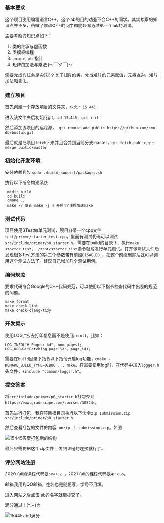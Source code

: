 ### 基本要求

这个项目使用编程语言C++，这个lab的目的劝退不会C++的同学。其实考察的知识点并不多，稍微了解点C++的同学都能轻易通过第一个lab的测试。

主要考察的知识点如下：

1. 类的继承与虚函数
2. 类模板编程
3. `unique_ptr`指针
4. 矩阵的加法与乘法 (～￣▽￣)～ 

需要完成的任务是实现3个关于矩阵的类，完成矩阵的元素赋值，元素查询，矩阵加法和乘法。

### 建立项目

首先创建一个存放项目的文件夹，`mkdir 15.445`

进入该文件夹后初始化git，`cd 15.445; git init`

然后添加该项目的远程源，` git remote add public https://github.com/cmu-db/bustub.git`

最后就是把项目`fetch`下来并且合并到当前分支master，`git fetch public`,`git merge public/master`

###  初始化开发环境

安装依赖的包 `sudo ./build_support/packages.sh` 

执行以下指令构建系统

```shell
 mkdir build
 cd build
 cmake ..
 make // 或者 make -j 4 开启4个线程加速make
```

### 测试代码

项目使用GTest做单元测试，项目自带一个cpp文件`test/primer/starter_test.cpp`，里面有测试代码可以测试`src/include/primer/p0_starter.h`，需要在build的目录下，执行`make starter_test; ./test/starter_test`指令就能进行单元测试。打开该测试文件后发现很多Test方法的第二个参数带有前缀`DISABLED_`，把这个前缀删除后就可以调用这个测试方法了。建议自己增加几个测试用例。

### 编码规范

要求代码符合Google的C++代码规范，可以使用以下指令检查代码中出现的规范的问题。

```shell
make format
make check-lint
make check-clang-tidy
```

### 开发提示

使用LOG_*宏去打印信息而不是使用`printf`。比如：

```shell
LOG_INFO("# Pages: %d", num_pages);
LOG_DEBUG("Fetching page %d", page_id);
```

需要在`build`目录下指令以下指令开启log功能，`cmake -DCMAKE_BUILD_TYPE=DEBUG ..; make`。在需要使用log时，在代码中加入`logger.h`头文件，`#include "common/logger.h"`。

### 提交答案

将`src/include/primer/p0_starter.h`打包交到`https://www.gradescope.com/courses/305244`。

首先进行打包，我在项目根目录执行以下命令`zip submission.zip src/include/primer/p0_starter.h`

然后查看打包的文件的内容` unzip -l submission.zip`。如图

![15445答案打包后的结构](http://120.27.194.225:8090//upload/2021/09/15445%E7%AD%94%E6%A1%88%E6%89%93%E5%8C%85%E5%90%8E%E7%9A%84%E7%BB%93%E6%9E%84-5e467be22fdb48a592fc9b6bfa12df49.JPG)

最后只需要把这个zip文件上传到课程的连接就行了。

### 评分网站注册

2020 fall的课程代码是`5VX7JZ `，2021 fall的课程代码是`4PR8G5`。

邮箱我用的QQ邮箱，姓名也是随便写，学号不用填。

进入网站之后点击lab的名字就能提交了。



满分通过！(^_−)☆

![15445lab0满分](http://120.27.194.225:8090//upload/2021/09/15445lab0%E6%BB%A1%E5%88%86-39f81371b64e494b8cf01a4fcf06a440.JPG)